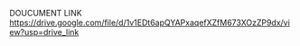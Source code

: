DOUCUMENT LINK
https://drive.google.com/file/d/1v1EDt6apQYAPxaqefXZfM673XOzZP9dx/view?usp=drive_link
